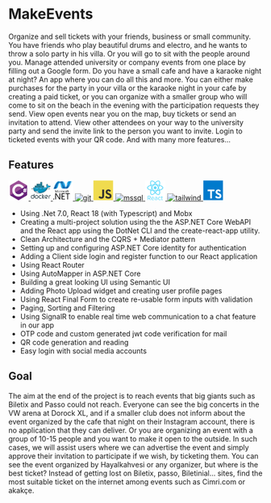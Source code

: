 # MakeEvents

Organize and sell tickets with your friends, business or small community. You have friends who play beautiful drums and electro, and he wants to throw a solo party in his villa. Or you will go to sit with the people around you. Manage attended university or company events from one place by filling out a Google form. Do you have a small cafe and have a karaoke night at night? An app where you can do all this and more. You can either make purchases for the party in your villa or the karaoke night in your cafe by creating a paid ticket, or you can organize with a smaller group who will come to sit on the beach in the evening with the participation requests they send. View open events near you on the map, buy tickets or send an invitation to attend. View other attendees on your way to the university party and send the invite link to the person you want to invite. Login to ticketed events with your QR code. And with many more features...
## Features
<p align="left"> <a href="https://www.w3schools.com/cs/" target="_blank" rel="noreferrer"> <img src="https://raw.githubusercontent.com/devicons/devicon/master/icons/csharp/csharp-original.svg" alt="csharp" width="40" height="40"/> </a> <a href="https://www.docker.com/" target="_blank" rel="noreferrer"> <img src="https://raw.githubusercontent.com/devicons/devicon/master/icons/docker/docker-original-wordmark.svg" alt="docker" width="40" height="40"/> </a> <a href="https://dotnet.microsoft.com/" target="_blank" rel="noreferrer"> <img src="https://raw.githubusercontent.com/devicons/devicon/master/icons/dot-net/dot-net-original-wordmark.svg" alt="dotnet" width="40" height="40"/> </a> <a href="https://git-scm.com/" target="_blank" rel="noreferrer"> <img src="https://www.vectorlogo.zone/logos/git-scm/git-scm-icon.svg" alt="git" width="40" height="40"/> </a> <a href="https://developer.mozilla.org/en-US/docs/Web/JavaScript" target="_blank" rel="noreferrer"> <img src="https://raw.githubusercontent.com/devicons/devicon/master/icons/javascript/javascript-original.svg" alt="javascript" width="40" height="40"/> </a> <a href="https://www.microsoft.com/en-us/sql-server" target="_blank" rel="noreferrer"> <img src="https://www.svgrepo.com/show/303229/microsoft-sql-server-logo.svg" alt="mssql" width="40" height="40"/> </a> <a href="https://reactjs.org/" target="_blank" rel="noreferrer"> <img src="https://raw.githubusercontent.com/devicons/devicon/master/icons/react/react-original-wordmark.svg" alt="react" width="40" height="40"/> </a> <a href="https://tailwindcss.com/" target="_blank" rel="noreferrer"> <img src="https://www.vectorlogo.zone/logos/tailwindcss/tailwindcss-icon.svg" alt="tailwind" width="40" height="40"/> </a> <a href="https://www.typescriptlang.org/" target="_blank" rel="noreferrer"> <img src="https://raw.githubusercontent.com/devicons/devicon/master/icons/typescript/typescript-original.svg" alt="typescript" width="40" height="40"/> </a> </p>

- Using .Net 7.0, React 18 (with Typescript) and Mobx
- Creating a multi-project solution using the the ASP.NET Core WebAPI and the React app using the DotNet CLI and the create-react-app utility.
- Clean Architecture and the CQRS + Mediator pattern
- Setting up and configuring ASP.NET Core identity for authentication
- Adding a Client side login and register function to our React application
- Using React Router
- Using AutoMapper in ASP.NET Core
- Building a great looking UI using Semantic UI
- Adding Photo Upload widget and creating user profile pages  
- Using React Final Form to create re-usable form inputs with validation
- Paging, Sorting and Filtering
- Using SignalR to enable real time web communication to a chat feature in our app
- OTP code and custom generated jwt code verification for mail
- QR code generation and reading
- Easy login with social media accounts
## Goal
The aim at the end of the project is to reach events that big giants such as Biletix and Passo could not reach. Everyone can see the big concerts in the VW arena at Dorock XL, and if a smaller club does not inform about the event organized by the cafe that night on their Instagram account, there is no application that they can deliver. Or you are organizing an event with a group of 10-15 people and you want to make it open to the outside. In such cases, we will assist users where we can advertise the event and simply approve their invitation to participate if we wish, by ticketing them.
You can see the event organized by Hayalkahvesi or any organizer, but where is the best ticket? Instead of getting lost on Biletix, passo, Biletinial... sites, find the most suitable ticket on the internet among events such as Cimri.com or akakçe.
